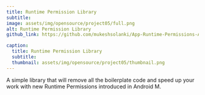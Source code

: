 ```yaml
---
title: Runtime Permission Library
subtitle: 
image: assets/img/opensource/project05/full.png
alt: Runtime Permission Library
github_link: https://github.com/mukeshsolanki/App-Runtime-Permissions-Android

caption:
  title: Runtime Permission Library
  subtitle: 
  thumbnail: assets/img/opensource/project05/thumbnail.png
---
```

A simple library that will remove all the boilerplate code and speed up your work with new
Runtime Permissions introduced in Android M.
